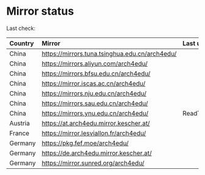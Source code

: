 <script src="./time.js"></script>
# Mirror status
Last check: <script type="text/javascript">localize(1691860402.017441);</script>

|Country|Mirror|Last update|
|:------|:-----|:----------|
|China|https://mirrors.tuna.tsinghua.edu.cn/arch4edu/|<script type="text/javascript">localize(1691821645);</script>|
|China|https://mirrors.aliyun.com/arch4edu/|<script type="text/javascript">localize(1691735722);</script>|
|China|https://mirrors.bfsu.edu.cn/arch4edu/|<script type="text/javascript">localize(1691821645);</script>|
|China|https://mirror.iscas.ac.cn/arch4edu/|<script type="text/javascript">localize(1691821645);</script>|
|China|https://mirrors.nju.edu.cn/arch4edu/|<script type="text/javascript">localize(1691778480);</script>|
|China|https://mirrors.sau.edu.cn/arch4edu/|<script type="text/javascript">localize(1691821645);</script>|
|China|https://mirrors.ynu.edu.cn/arch4edu/|ReadTimeout|
|Austria|https://at.arch4edu.mirror.kescher.at/|<script type="text/javascript">localize(1691821645);</script>|
|France|https://mirror.lesviallon.fr/arch4edu/|<script type="text/javascript">localize(1691821645);</script>|
|Germany|https://pkg.fef.moe/arch4edu/|<script type="text/javascript">localize(1691821645);</script>|
|Germany|https://de.arch4edu.mirror.kescher.at/|<script type="text/javascript">localize(1691821645);</script>|
|Germany|https://mirror.sunred.org/arch4edu/|<script type="text/javascript">localize(1691821645);</script>|

<script src="./tablefilter/tablefilter.js"></script>
<script src="./table.js"></script>